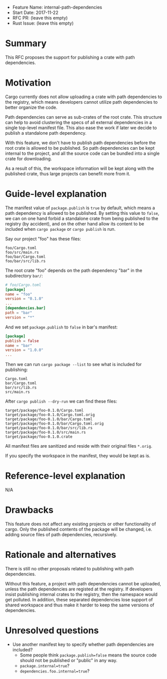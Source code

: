 - Feature Name: internal-path-dependencies
- Start Date: 2017-11-22
- RFC PR: (leave this empty)
- Rust Issue: (leave this empty)

# Summary
[summary]: #summary

This RFC proposes the support for publishing a crate with path dependencies.

# Motivation
[motivation]: #motivation

Cargo currently does not allow uploading a crate with path dependencies to the
registry, which means developers cannot utilize path dependencies to better
organize the code.

Path dependencies can serve as sub-crates of the root crate. This structure can
help to avoid clustering the specs of all external dependencies in a single
top-level manifest file. This also ease the work if later we decide to publish
a standalone path dependency.

With this feature, we don't have to publish path dependencies before the root
crate is allowed to be published. So path dependencies can be kept internal to
the project, and all the source code can be bundled into a single crate for
downloading.

As a result of this, the workspace information will be kept along with the
published crate, thus large projects can benefit more from it.

# Guide-level explanation
[guide-level-explanation]: #guide-level-explanation

The manifest value of `package.publish` is `true` by default, which means
a path dependency is allowed to be published. By setting this value to `false`,
we can on one hand forbid a standalone crate from being published to the
registry (by accident), and on the other hand allow its content to be included
when `cargo package` or `cargo publish` is run.

Say our project "foo" has these files:

```
foo/Cargo.toml
foo/src/main.rs
foo/bar/Cargo.toml
foo/bar/src/lib.rs
```

The root crate "foo" depends on the path dependency "bar" in the subdirectory
`bar/`:

```toml
# foo/Cargo.toml
[package]
name = "foo"
version = "0.1.0"
...
[dependencies.bar]
path = "bar"
version = "*"
```

And we set `package.publish` to `false` in bar's manifest:

```toml
[package]
publish = false
name = "bar"
version = "1.0.0"
...
```

Then we can run `cargo package --list` to see what is included for publishing:

```
Cargo.toml
bar/Cargo.toml
bar/src/lib.rs
src/main.rs
```

After `cargo publish --dry-run` we can find these files:

```
target/package/foo-0.1.0/Cargo.toml
target/package/foo-0.1.0/Cargo.toml.orig
target/package/foo-0.1.0/bar/Cargo.toml
target/package/foo-0.1.0/bar/Cargo.toml.orig
target/package/foo-0.1.0/bar/src/lib.rs
target/package/foo-0.1.0/src/main.rs
target/package/foo-0.1.0.crate
```

All manifest files are sanitized and reside with their original files `*.orig`.

If you specify the workspace in the manifest, they would be kept as is.

# Reference-level explanation
[reference-level-explanation]: #reference-level-explanation

N/A

# Drawbacks
[drawbacks]: #drawbacks

This feature does not affect any existing projects or other functionality of
cargo. Only the published contents of the package will be changed, i.e. adding
source files of path dependencies, recursively.

# Rationale and alternatives
[alternatives]: #alternatives

There is still no other proposals related to publishing with path dependencies.

Without this feature, a project with path dependencies cannot be uploaded,
unless the path dependencies are registed at the registry. If developers insist
publishing internal crates to the registry, then the namespace would get
polluted. In addition, these separated dependencies lose support of shared
workspace and thus make it harder to keep the same versions of dependencies.

# Unresolved questions
[unresolved]: #unresolved-questions

-   Use another manifest key to specify whether path dependencies are included?
    -   Some people think `package.publish=false` means the source code should
        not be published or "public" in any way.
    -   `package.internal=true`?
    -   `dependencies.foo.internal=true`?
